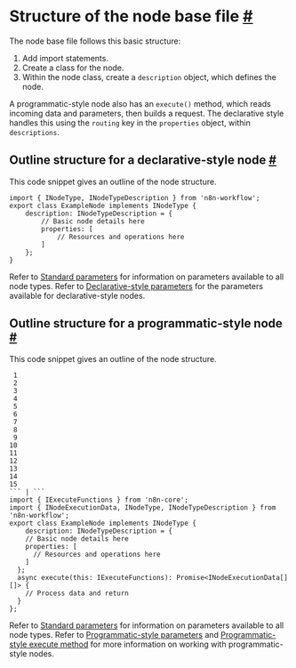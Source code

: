 # Structure of the node base file [\#](https://docs.n8n.io/integrations/creating-nodes/build/reference/node-base-files/structure/\#structure-of-the-node-base-file "Permanent link")

The node base file follows this basic structure:

1. Add import statements.
2. Create a class for the node.
3. Within the node class, create a `description` object, which defines the node.

A programmatic-style node also has an `execute()` method, which reads incoming data and parameters, then builds a request. The declarative style handles this using the `routing` key in the `properties` object, within `descriptions`.

## Outline structure for a declarative-style node [\#](https://docs.n8n.io/integrations/creating-nodes/build/reference/node-base-files/structure/\#outline-structure-for-a-declarative-style-node "Permanent link")

This code snippet gives an outline of the node structure.

```
import { INodeType, INodeTypeDescription } from 'n8n-workflow';
export class ExampleNode implements INodeType {
	description: INodeTypeDescription = {
		// Basic node details here
		properties: [
			// Resources and operations here
		]
	};
}
```

Refer to [Standard parameters](https://docs.n8n.io/integrations/creating-nodes/build/reference/node-base-files/standard-parameters/) for information on parameters available to all node types. Refer to [Declarative-style parameters](https://docs.n8n.io/integrations/creating-nodes/build/reference/node-base-files/declarative-style-parameters/) for the parameters available for declarative-style nodes.

## Outline structure for a programmatic-style node [\#](https://docs.n8n.io/integrations/creating-nodes/build/reference/node-base-files/structure/\#outline-structure-for-a-programmatic-style-node "Permanent link")

This code snippet gives an outline of the node structure.

```
 1
 2
 3
 4
 5
 6
 7
 8
 9
10
11
12
13
14
15
``` | ```
import { IExecuteFunctions } from 'n8n-core';
import { INodeExecutionData, INodeType, INodeTypeDescription } from 'n8n-workflow';
export class ExampleNode implements INodeType {
	description: INodeTypeDescription = {
    // Basic node details here
    properties: [
      // Resources and operations here
    ]
  };
  async execute(this: IExecuteFunctions): Promise<INodeExecutionData[][]> {
    // Process data and return
  }
};
```

Refer to [Standard parameters](https://docs.n8n.io/integrations/creating-nodes/build/reference/node-base-files/standard-parameters/) for information on parameters available to all node types. Refer to [Programmatic-style parameters](https://docs.n8n.io/integrations/creating-nodes/build/reference/node-base-files/programmatic-style-parameters/) and [Programmatic-style execute method](https://docs.n8n.io/integrations/creating-nodes/build/reference/node-base-files/programmatic-style-execute-method/) for more information on working with programmatic-style nodes.